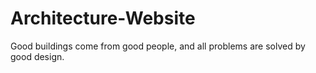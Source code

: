 # Architecture-Website
Good buildings come from good people, and all problems are solved by good design.
